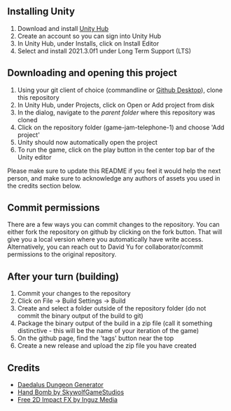 ## Installing Unity

1. Download and install [Unity Hub](https://unity.com/download)
2. Create an account so you can sign into Unity Hub
3. In Unity Hub, under Installs, click on Install Editor
4. Select and install 2021.3.0f1 under Long Term Support (LTS)

## Downloading and opening this project

1. Using your git client of choice (commandline or [Github Desktop](https://desktop.github.com/)), clone this repository
2. In Unity Hub, under Projects, click on Open or Add project from disk
3. In the dialog, navigate to the *parent folder* where this repository was cloned
4. Click on the repository folder (game-jam-telephone-1) and choose 'Add project'
5. Unity should now automatically open the project
6. To run the game, click on the play button in the center top bar of the Unity editor

Please make sure to update this README if you feel it would help the next person, and make sure to acknowledge any authors of assets you used in the credits section below.

## Commit permissions

There are a few ways you can commit changes to the repository. You can either fork the repository on github by clicking on the fork button. That will give you a local version where you automatically have write access.
Alternatively, you can reach out to David Yu for collaborator/commit permissions to the original repository.

## After your turn (building)

1. Commit your changes to the repository
2. Click on File -> Build Settings -> Build
3. Create and select a folder outside of the repository folder (do not commit the binary output of the build to git)
4. Package the binary output of the build in a zip file (call it something distinctive - this will be the name of your iteration of the game)
5. On the github page, find the 'tags' button near the top
5. Create a new release and upload the zip file you have created

## Credits

- [Daedalus Dungeon Generator](https://troglobytes.itch.io/daedalus)
- [Hand Bomb by SkywolfGameStudios](https://skywolfgamestudios.itch.io/black-hand-bomb)
- [Free 2D Impact FX by Inguz Media](https://assetstore.unity.com/packages/vfx/particles/fire-explosions/free-2d-impact-fx-201222)
